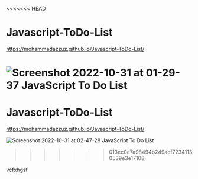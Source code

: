 <<<<<<< HEAD
# Javascript-ToDo-List
https://mohammadazzuz.github.io/Javascript-ToDo-List/


![Screenshot 2022-10-31 at 01-29-37 JavaScript To Do List](https://user-images.githubusercontent.com/112818173/198909727-c79f9316-64c9-40e3-89aa-ad02a52cba12.png)
=======
# Javascript-ToDo-List
https://mohammadazzuz.github.io/Javascript-ToDo-List/

![Screenshot 2022-10-31 at 02-47-28 JavaScript To Do List](https://user-images.githubusercontent.com/112818173/198915016-dbfdf276-ebca-4b86-8b1c-dbe9a03c9186.png)
>>>>>>> 013ec0c7a98494b249acf72341130539e3e17108

vcfxhgsf
